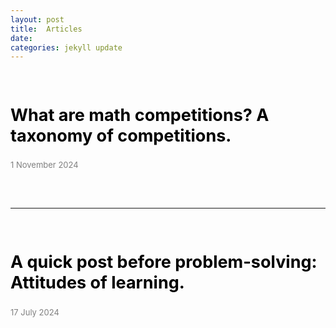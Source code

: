 ```yaml
---
layout: post
title:  Articles
date:   
categories: jekyll update
---
```


<style>
a {
  color: black;
  text-decoration: none;
}
a:hover {
  color: orange;
  text-decoration: none;
}
</style>

<br />
<head>
    <a asp-controller="Articles" asp-action="comp" style="font-size:large;color:black;text-decoration:none">
    <h2>
        What are math competitions? A taxonomy of competitions.
    </h2>
    </a>
    <p style="font-size:small;color:gray">1 November 2024</p>
    <br>
    <br>
    <hr />
    <br>
    <a asp-controller="Articles" asp-action="att" style="font-size:large;color:black;text-decoration:none">
    <h2>
        A quick post before problem-solving: Attitudes of learning.
    </h2>
    </a>
    <p style="font-size:small;color:gray">17 July 2024</p>
</head>